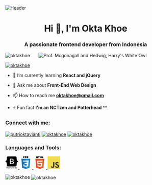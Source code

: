 ![Header](https://i.pinimg.com/originals/bd/1f/2b/bd1f2bc4c6d90b83c6d5eac24b4c4c38.jpg)

<h1 align="center">Hi 👋, I'm Okta Khoe</h1>
<h3 align="center">A passionate frontend developer from Indonesia</h3>
<img align="right" alt="Prof. Mcgonagall and Hedwig, Harry's White Owl" width="400" src="https://media.tenor.com/Qkr6TqhBlEEAAAAC/harry-potter-hp.gif">

<p align="left"> <img src="https://komarev.com/ghpvc/?username=oktakhoe&label=Profile%20views&color=0e75b6&style=flat" alt="oktakhoe" /> </p>

<p align="left"> <a href="https://github.com/ryo-ma/github-profile-trophy"><img src="https://github-profile-trophy.vercel.app/?username=oktakhoe" alt="oktakhoe" /></a> </p>

- 🌱 I’m currently learning **React and jQuery**

- 💬 Ask me about **Front-End Web Design**

- 📫 How to reach me **oktakhoe@gmail.com**

- ⚡ Fun fact **I'm an NCTzen and Potterhead ^^**

<h3 align="left">Connect with me:</h3>
<p align="left">
<a href="https://linkedin.com/in/putrioktavianti" target="blank"><img align="center" src="https://raw.githubusercontent.com/rahuldkjain/github-profile-readme-generator/master/src/images/icons/Social/linked-in-alt.svg" alt="putrioktavianti" height="30" width="40" /></a>
<a href="https://instagram.com/oktakhoe" target="blank"><img align="center" src="https://raw.githubusercontent.com/rahuldkjain/github-profile-readme-generator/master/src/images/icons/Social/instagram.svg" alt="oktakhoe" height="30" width="40" /></a>
<a href="https://www.youtube.com/c/oktakhoe" target="blank"><img align="center" src="https://raw.githubusercontent.com/rahuldkjain/github-profile-readme-generator/master/src/images/icons/Social/youtube.svg" alt="oktakhoe" height="30" width="40" /></a>
</p>

<h3 align="left">Languages and Tools:</h3>
<p align="left"> <a href="https://getbootstrap.com" target="_blank" rel="noreferrer"> <img src="https://raw.githubusercontent.com/devicons/devicon/master/icons/bootstrap/bootstrap-plain-wordmark.svg" alt="bootstrap" width="40" height="40"/> </a> <a href="https://www.w3schools.com/css/" target="_blank" rel="noreferrer"> <img src="https://raw.githubusercontent.com/devicons/devicon/master/icons/css3/css3-original-wordmark.svg" alt="css3" width="40" height="40"/> </a> <a href="https://www.w3.org/html/" target="_blank" rel="noreferrer"> <img src="https://raw.githubusercontent.com/devicons/devicon/master/icons/html5/html5-original-wordmark.svg" alt="html5" width="40" height="40"/> </a> <a href="https://developer.mozilla.org/en-US/docs/Web/JavaScript" target="_blank" rel="noreferrer"> <img src="https://raw.githubusercontent.com/devicons/devicon/master/icons/javascript/javascript-original.svg" alt="javascript" width="40" height="40"/> </a> </p>

<p><img align="left" src="https://github-readme-stats.vercel.app/api/top-langs?username=oktakhoe&show_icons=true&locale=en&layout=compact" alt="oktakhoe" /></p>

<p>&nbsp;<img align="center" src="https://github-readme-stats.vercel.app/api?username=oktakhoe&show_icons=true&locale=en" alt="oktakhoe" /></p>


<!--
**oktakhoe/oktakhoe** is a ✨ _special_ ✨ repository because its `README.md` (this file) appears on your GitHub profile.

Here are some ideas to get you started:

- 🔭 I’m currently working on ...
- 🌱 I’m currently learning ...
- 👯 I’m looking to collaborate on ...
- 🤔 I’m looking for help with ...
- 💬 Ask me about ...
- 📫 How to reach me: ...
- 😄 Pronouns: ...
- ⚡ Fun fact: ...
-->
